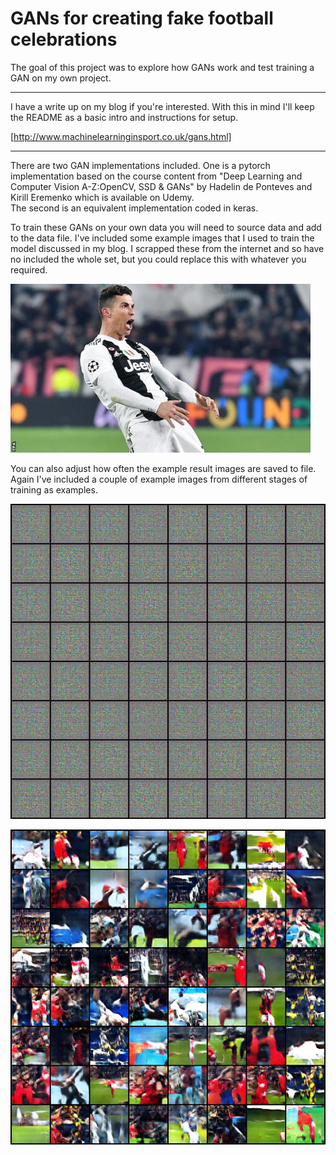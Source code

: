 # **GANs for creating fake football celebrations** 

The goal of this project was to explore how GANs work and test training a GAN on my own project.

---
I have a write up on my blog if you're interested. With this in mind I'll keep the README as a basic intro and instructions for setup. 

[http://www.machinelearninginsport.co.uk/gans.html]

[//]: # (Image References)

[image1]: ./data/ron.jpg "example celebration"
[image2]: ./results/fake_celebrate000.png "1 epoch"
[image3]: ./results/fake_celebrate499.png "499 epoch"

---

There are two GAN implementations included. One is a pytorch implementation based on the course content from "Deep Learning and Computer Vision A-Z:OpenCV, SSD & GANs" by Hadelin de Ponteves and Kirill Eremenko which is available on Udemy.  
The second is an equivalent implementation coded in keras. 

To train these GANs on your own data you will need to source data and add to the data file. I've included some example images that I used to train the model discussed in my blog. I scrapped these from the internet and so have no included the whole set, but you could replace this with whatever you required. 

![alt text][image1]

You can also adjust how often the example result images are saved to file. Again I've included a couple of example images from different stages of training as examples. 

![alt text][image2]

![alt text][image3]